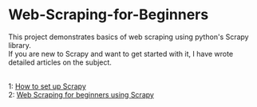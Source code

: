 # Web-Scraping-for-Beginners

This project demonstrates basics of web scraping using python's Scrapy library.<br /> 
If you are new to Scrapy and want to get started with it, I have wrote detailed articles on the subject. <br /><br />

1: [How to set up Scrapy](https://azeemwaqar.hashnode.dev/how-to-setup-scrapy-for-web-scraping-in-python-1) <br />
2: [Web Scraping for beginners using Scrapy](https://azeemwaqar.hashnode.dev/web-scraping-for-beginners-using-scrapy-python)<br />
